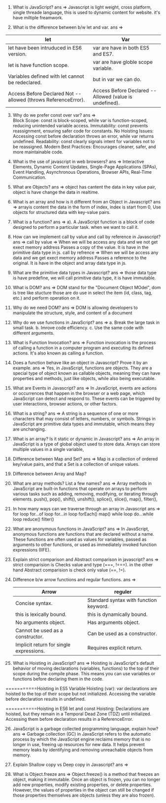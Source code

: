 1. What is JavaScript?
   ans => Javascript is light weight, cross platform, single threade language, this is used to dynamic content for website. it's have miltiple freamwork.

2. What is the difference between b/w let and var.
   ans =>

| let                                                            | Var                                                     |
| -------------------------------------------------------------- | ------------------------------------------------------- |
| let have been intruduced in ES6 version.                       | var are have in both ES5 and ES7.                       |
| let is have function scope.                                    | var are have globle scope variable.                     |
| Variables defined with let cannot be redeclared.               | but in var we can do.                                   |
| Access Before Declared Not -- allowed (throws ReferenceError). | Access Before Declared -- Allowed (value is undefined). |

3. Why do we prefer const over var?
   ans =>  
   Block Scope: const is block-scoped, while var is function-scoped, reducing unintended variable access.
   Immutability: const prevents reassignment, ensuring safer code for constants.
   No Hoisting Issues: Accessing const before declaration throws an error, while var returns undefined.
   Readability: const clearly signals intent for variables not to be reassigned.
   Modern Best Practices: Encourages cleaner, safer, and more maintainable code.

4. What is the use of javascript in web browsers?
   ans => Interactive Elements,
   Dynamic Content Updates,
   Single-Page Applications (SPAs),
   Event Handling,
   Asynchronous Operations,
   Browser APIs,
   Real-Time Communication.

5. What are Objects?
   ans => object has cantent the data in key value pair,
   object is have change the data in realtime.

6. What is an array and how is it different from an Object in Javascript?
   ans => arrayis content the data in the form of index, index is start from 0, Use objects for structured data with key-value pairs.

7. What is a function?
   ans =>
   a). A JavaScript function is a block of code designed to perform a particular task. when we want to call it.

8. How can we implement call by value and call by reference in Javascript?
   ans => call by value => When we will be access any data and we not get exect memory address Passes a copy of the value. It is have in the primitive data type in js.
   call by refrence => When we will be access any data and we get exect memory address Passes a reference to the original. It is have in the object and array data type in js.

9. What are the primitive data types in Javascript?
   ans => those data type is have predefine, we will call primitive data type, it is have immutable.

10. What is DOM?
    ans => DOM stand for the "Document Object MOdel", dom is tree like stucture those are do use in select the item (id, class, tag, etc.) and perform operation on it.

11. Why do we need DOM?
    ans => DOM is allowing developers to manipulate the structure, style, and content of a document

12. Why do we use functions in JavaScript?
    ans => a. Break the large task in small task.
    b. Imrove code efficiency.
    c. Use the same code with different arguments.

13. What is Function Invocation?
    ans => Function invocation is the process of calling a function in a computer program and executing its defined actions. It's also known as calling a function.

14. Does a function behave like an object in Javascript? Prove it by an example.
    ans => Yes, in JavaScript, functions are objects. They are a special type of object known as callable objects, meaning they can have properties and methods, just like objects, while also being executable.

15. What are Events in Javascript?
    ans => In JavaScript, events are actions or occurrences that happen in the browser or a web page, which JavaScript can detect and respond to. These events can be triggered by user interactions, browser actions, or other factors.

16. What is a string?
    ans => A string is a sequence of one or more characters that may consist of letters, numbers, or symbols. Strings in JavaScript are primitive data types and immutable, which means they are unchanging.

17. What is an array? Is it static or dynamic in Javascript?
    ans => An array in JavaScript is a type of global object used to store data. Arrays can store multiple values in a single variable,

18. Difference between Map and Set?
    ans => Map is a collection of ordered key/value pairs, and that a Set is a collection of unique values.
19. Difference between Array and Map?
20. What are array methods? List a few names?
    ans => Array methods in JavaScript are built-in functions that operate on arrays to perform various tasks such as adding, removing, modifying, or iterating through elements.
    push(), pop(), shift(), unshift(), splice(), slice(), map(), filter(),

21. In how many ways can we traverse through an array in Javascript
    ans => for loop
    for...of loop
    for...in loop
    forEach()
    map()
    while loop
    do...while loop
    reduce()
    filter()

22. What are anonymous functions in JavaScript?
    ans => In JavaScript, anonymous functions are functions that are declared without a name. These functions are often used as values for variables, passed as arguments to other functions, or used as immediately invoked function expressions (IIFE).

23. Explain strict comparison and Abstract comparison in javascript?
    ans => strict comparision is Checks value and type (===, !===). in the other hand Abstract comparision is check only value (==, !=).

24. Difference b/w arrow functions and regular functions.
    ans =>

    | Arrow                                   | reguler                                |
    | --------------------------------------- | -------------------------------------- |
    | Concise syntax.                         | Standard syntax with function keyword. |
    | this is lexically bound.                | this is dynamically bound.             |
    | No arguments object.                    | Has arguments object.                  |
    | Cannot be used as a constructor.        | Can be used as a constructor.          |
    | Implicit return for single expressions. | Requires explicit return.              |

25. What is Hoisting in JavaScript?
    ans => Hoisting is JavaScript's default behavior of moving declarations (variables, functions) to the top of their scope during the compile phase. This means you can use variables or functions before declaring them in the code.

===========Hoisting in ES5
Variable Hoisting (var):
var declarations are hoisted to the top of their scope but not initialized.
Accessing the variable before declaration results in undefined.

===========Hoisting in ES6
let and const Hoisting:
Declarations are hoisted, but they remain in a Temporal Dead Zone (TDZ) until initialized.
Accessing them before declaration results in a ReferenceError.

26. JavaScript is a garbage collected programming language, explain how?
    ans => Garbage collection (GC) in JavaScript refers to the automatic process by which the JavaScript engine reclaims memory that is no longer in use, freeing up resources for new data. It helps prevent memory leaks by identifying and removing unreachable objects from memory.

27. Explain Shallow copy vs Deep copy in Javascript?
    ans =>
28. What is Object.freeze
    ans => Object.freeze() is a method that freezes an object, making it immutable. Once an object is frozen, you can no longer add new properties, modify existing properties, or delete properties. However, the values of properties in the object can still be changed if those properties themselves are objects (unless they are also frozen).
